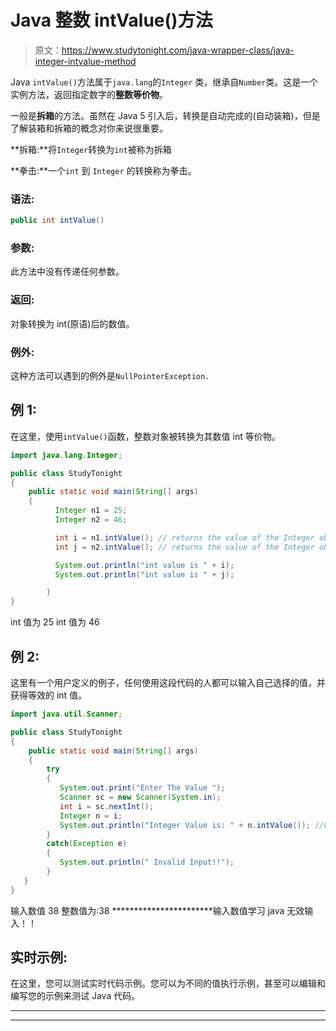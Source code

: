 # Java 整数 intValue()方法

> 原文：<https://www.studytonight.com/java-wrapper-class/java-integer-intvalue-method>

Java `intValue()`方法属于`java.lang`的`Integer` 类，继承自`Number`类。这是一个实例方法，返回指定数字的**整数等价物**。

一般是**拆箱**的方法。虽然在 Java 5 引入后，转换是自动完成的(自动装箱)，但是了解装箱和拆箱的概念对你来说很重要。

**拆箱:**将`Integer`转换为`int`被称为拆箱

**拳击:**一个`int` 到 `Integer` 的转换称为拳击。

### 语法:

```java
public int intValue() 
```

### 参数:

此方法中没有传递任何参数。

### 返回:

对象转换为 int(原语)后的数值。

### 例外:

这种方法可以遇到的例外是`NullPointerException.`

## 例 1:

在这里，使用`intValue()`函数，整数对象被转换为其数值 int 等价物。

```java
import java.lang.Integer;

public class StudyTonight 
{  
    public static void main(String[] args) 
    {                  
          Integer n1 = 25;  
          Integer n2 = 46;

          int i = n1.intValue(); // returns the value of the Integer object n1 as an int
          int j = n2.intValue(); // returns the value of the Integer object n2 as an int

          System.out.println("int value is " + i);  
          System.out.println("int value is " + j); 

        }  
}
```

int 值为 25
int 值为 46

## 例 2:

这里有一个用户定义的例子，任何使用这段代码的人都可以输入自己选择的值，并获得等效的 int 值。

```java
import java.util.Scanner;  

public class StudyTonight
{  
    public static void main(String[] args)
    {                  
        try
        {
           System.out.print("Enter The Value ");  
           Scanner sc = new Scanner(System.in);  
           int i = sc.nextInt();  
           Integer n = i; 
           System.out.println("Integer Value is: " + n.intValue()); //Converting the Integer object into int  
        }
        catch(Exception e)
        {
           System.out.println(" Invalid Input!!");
        }
   }
}
```

输入数值 38
整数值为:38
***********************输入数值学习 java
无效输入！！

## 实时示例:

在这里，您可以测试实时代码示例。您可以为不同的值执行示例，甚至可以编辑和编写您的示例来测试 Java 代码。

* * *

* * *